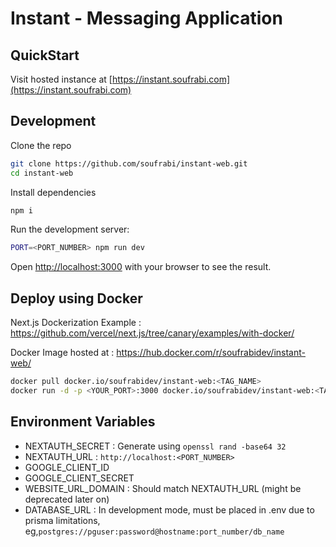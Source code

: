 # Instant - Messaging Application


## QuickStart

Visit hosted instance at [https://instant.soufrabi.com](https://instant.soufrabi.com)

## Development

Clone the repo
```sh
git clone https://github.com/soufrabi/instant-web.git
cd instant-web
```

Install dependencies
```sh
npm i
```

Run the development server:
```sh
PORT=<PORT_NUMBER> npm run dev
```

Open [http://localhost:3000](http://localhost:3000) with your browser to see the result.


## Deploy using Docker

Next.js Dockerization Example : <https://github.com/vercel/next.js/tree/canary/examples/with-docker/>

Docker Image hosted at : <https://hub.docker.com/r/soufrabidev/instant-web/>

```sh
docker pull docker.io/soufrabidev/instant-web:<TAG_NAME>
docker run -d -p <YOUR_PORT>:3000 docker.io/soufrabidev/instant-web:<TAG_NAME>
```

## Environment Variables

- NEXTAUTH_SECRET
: Generate using `openssl rand -base64 32`
- NEXTAUTH_URL : `http://localhost:<PORT_NUMBER>`
- GOOGLE_CLIENT_ID
- GOOGLE_CLIENT_SECRET
- WEBSITE_URL_DOMAIN
: Should match NEXTAUTH_URL (might be deprecated later on)
- DATABASE_URL
: In development mode, must be placed in .env due to prisma limitations, eg,`postgres://pguser:password@hostname:port_number/db_name`
